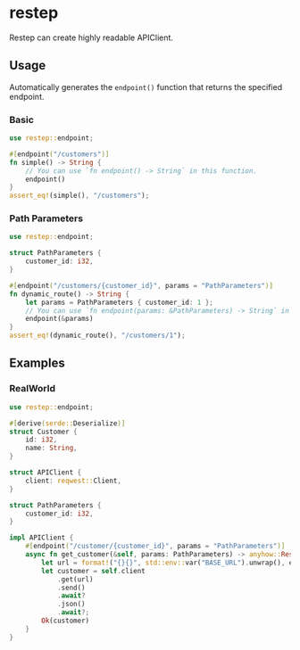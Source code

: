 # restep


Restep can create highly readable APIClient.

## Usage

Automatically generates the `endpoint()` function that returns the specified endpoint.

### Basic
```rust
use restep::endpoint;

#[endpoint("/customers")]
fn simple() -> String {
    // You can use `fn endpoint() -> String` in this function.
    endpoint()
}
assert_eq!(simple(), "/customers");
```

### Path Parameters
```rust
use restep::endpoint;

struct PathParameters {
    customer_id: i32,
}

#[endpoint("/customers/{customer_id}", params = "PathParameters")]
fn dynamic_route() -> String {
    let params = PathParameters { customer_id: 1 };
    // You can use `fn endpoint(params: &PathParameters) -> String` in this function.
    endpoint(&params)
}
assert_eq!(dynamic_route(), "/customers/1");
```

## Examples

### RealWorld
```rust
use restep::endpoint;

#[derive(serde::Deserialize)]
struct Customer {
    id: i32,
    name: String,
}

struct APIClient {
    client: reqwest::Client,
}

struct PathParameters {
    customer_id: i32,
}

impl APIClient {
    #[endpoint("/customer/{customer_id}", params = "PathParameters")]
    async fn get_customer(&self, params: PathParameters) -> anyhow::Result<Customer> {
        let url = format!("{}{}", std::env::var("BASE_URL").unwrap(), endpoint(&params));
        let customer = self.client
            .get(url)
            .send()
            .await?
            .json()
            .await?;
        Ok(customer)
    }
}
```
